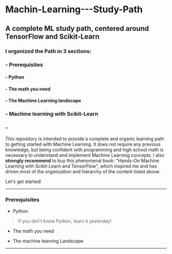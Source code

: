# Machin-Learning---Study-Path
## A complete ML study path, centered around TensorFlow and Scikit-Learn

### I organized the Path in 3 sections:
### - Prerequisites
#### - Python
#### - The math you need
#### - The Machine Learning landscape
### - Machine learning with Scikit-Learn
### - 
This repository is intended to provide a complete and organic learning path to getting started with Machine Learning.
It does not require any previous knowledge, but being confident with programming and high  school math is necessary to understand and implement Machine Learning concepts.
I also **strongly recommend** to buy this phenomenal book: "Hands-On Machine Learning with Scikit-Learn and TensorFlow", which inspired me and has driven most of the organization and hierarchy of the content listed above.




Let's get started!


---------------------------------------------------------------

### Prerequisites

- Python

> If you don't know Python, learn it yesterday!

- The math you need

- The machine learning Landscape

----------------------------------------------------------------

